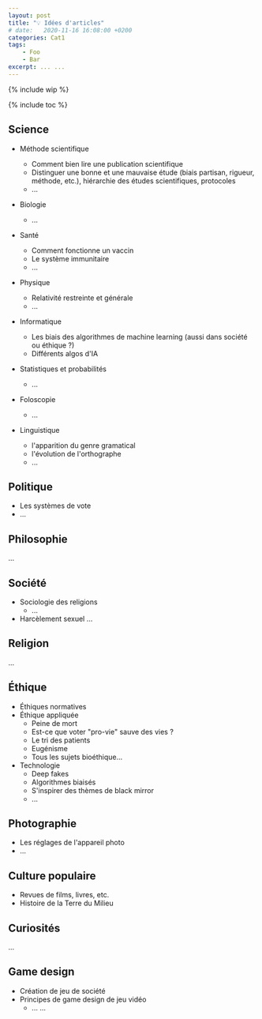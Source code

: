 ```yaml
---
layout: post
title: "💡 Idées d'articles"
# date:   2020-11-16 16:08:00 +0200
categories: Cat1
tags:
    - Foo
    - Bar
excerpt: ... ...
---
```


{% include wip %}

{% include toc %}

## Science

* Méthode scientifique
  * Comment bien lire une publication scientifique
  * Distinguer une bonne et une mauvaise étude (biais partisan, rigueur, méthode, etc.), hiérarchie des études scientifiques, protocoles
  * ...

* Biologie
  * ...

* Santé
  * Comment fonctionne un vaccin
  * Le système immunitaire
  * ...

* Physique
  * Relativité restreinte et générale
  * ...

* Informatique
  * Les biais des algorithmes de machine learning (aussi dans société ou éthique ?)
  * Différents algos d'IA

* Statistiques et probabilités
  * ...

* Foloscopie
  * ...

* Linguistique
  * l'apparition du genre gramatical
  * l'évolution de l'orthographe
  * ...

## Politique

* Les systèmes de vote
* ...

## Philosophie

...

## Société

* Sociologie des religions
  * ...
* Harcèlement sexuel
...

## Religion

...

## Éthique

* Éthiques normatives
* Éthique appliquée
  * Peine de mort
  * Est-ce que voter "pro-vie" sauve des vies ?
  * Le tri des patients
  * Eugénisme
  * Tous les sujets bioéthique...
* Technologie
  * Deep fakes
  * Algorithmes biaisés
  * S'inspirer des thèmes de black mirror
  * ...

## Photographie

* Les réglages de l'appareil photo
* ...

## Culture populaire

* Revues de films, livres, etc.
* Histoire de la Terre du Milieu

## Curiosités

...

## Game design

* Création de jeu de société
* Principes de game design de jeu vidéo
  * ...
...
